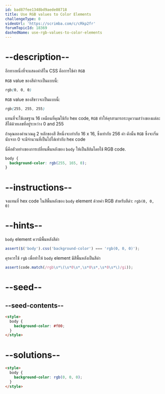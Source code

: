 ```yaml
---
id: bad87fee1348bd9aede08718
title: Use RGB values to Color Elements
challengeType: 0
videoUrl: 'https://scrimba.com/c/cRkp2fr'
forumTopicId: 18369
dashedName: use-rgb-values-to-color-elements
---
```


# --description--

อีกทางหนึ่งที่จะแสดงค่าสีใน CSS คือการใช้ค่า `RGB`

`RGB` value ของสีดำจะเป็นแบบนี้:

```css
rgb(0, 0, 0)
```

`RGB` value ของสีขาวจะเป็นแบบนี้:

```css
rgb(255, 255, 255)
```

แทนที่จะใช้เลขฐาน 16 เหมือนที่คุณใช้กับ hex code, `RGB` ทำให้คุรสามารถระบุความสว่างของแต่ละสีได้ด้วยเลขที่อยู่ระหว่าง 0 and 255

ถ้าคุณลองคำนวณดู 2 หลักของสี สีหนึ่งจะเท่ากับ 16 x 16, ซึ่งเท่ากับ 256 ค่า
ดังนั้น `RGB` ซึ่งจะเริ่มนับจาก 0 จะมีจำนวนที่เป็นไปได้เท่ากับ hex code

นี่คือตัวอย่างของการเปลี่ยนพื้นหลังของ `body` ให้เป็นสีส้มโดยใช้ RGB code.

```css
body {
  background-color: rgb(255, 165, 0);
}
```

# --instructions--

จงแทนที่ hex code ในสีพื้นหลังของ `body` element ด้วยค่า RGB สำหรับสีดำ: `rgb(0, 0, 0)`

# --hints--

`body` element ควรมีพื้นหลังสีดำ

```js
assert($('body').css('background-color') === 'rgb(0, 0, 0)');
```

คุรควรใช้ `rgb` เพื่อทำให้ `body` element มีสีพื้นหลังเป็นสีดำ

```js
assert(code.match(/rgb\s*\(\s*0\s*,\s*0\s*,\s*0\s*\)/gi));
```

# --seed--

## --seed-contents--

```html
<style>
  body {
    background-color: #f00;
  }
</style>
```

# --solutions--

```html
<style>
  body {
    background-color: rgb(0, 0, 0);
  }
</style>
```
